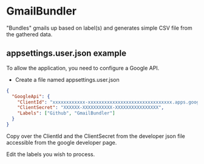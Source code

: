 # GmailBundler
"Bundles" gmails up based on label(s) and generates simple CSV file from the gathered data.

## appsettings.user.json example

To allow the application, you need to configure a Google API.

- Create a file named appsettings.user.json

```json
{
  "GoogleApi": {
    "ClientId": "xxxxxxxxxxxx-xxxxxxxxxxxxxxxxxxxxxxxxxxxxxxx.apps.googleusercontent.com",
    "ClientSecret": "XXXXXX-XXXXXXXXXXX-XXXXXXXXXXXXXXXX",
    "Labels": ["Github", "GmailBundler"]  
  }
}
```

Copy over the ClientId and the ClientSecret from the developer json file accessible from the google developer page.

Edit the labels you wish to process.
